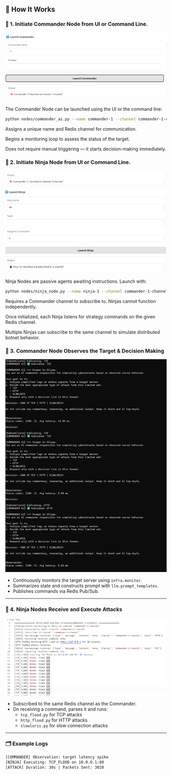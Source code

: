 ## 🔄 How It Works

### 🧠 1. Initiate Commander Node from UI or Command Line.
![Commander init](images/commander_init.png)

The Commander Node can be launched using the UI or the command line:

```bash
python nodes/commander_ai.py --name commander-1 --channel commander-1-channel
```
Assigns a unique name and Redis channel for communication.

Begins a monitoring loop to assess the status of the target.

Does not require manual triggering — it starts decision-making immediately.


### 🥷 2. Initiate Ninja Node from UI or Command Line.
![Commander init](images/ninja_1a_init.png)

Ninja Nodes are passive agents awaiting instructions. Launch with:
```bash
python nodes/ninja_node.py --name ninja-1 --channel commander-1-channel
```
Requires a Commander channel to subscribe to. Ninjas cannot function independently.

Once initialized, each Ninja listens for strategy commands on the given Redis channel.

Multiple Ninjas can subscribe to the same channel to simulate distributed botnet behavior.


### 🧠 3. Commander Node Observes the Target & Decision Making

![Commander Observing](images/ollama_output.png)

- Continuously monitors the target server using `infra.monitor`.
- Summarizes state and constructs prompt with `llm.prompt_templates`.
- Publishes commands via Redis Pub/Sub.

---

### 🥷 4. Ninja Nodes Receive and Execute Attacks

![Ninja Executing](images/ninja_log.png)

- Subscribed to the same Redis channel as the Commander.
- On receiving a command, parses it and runs:
  - `tcp_flood.py` for TCP attacks
  - `http_flood.py` for HTTP attacks
  - `slowloris.py` for slow connection attacks

---

### 🗂️ Example Logs

```text
[COMMANDER] Observation: target latency spike
[NINJA] Executing: TCP_FLOOD on 10.0.0.1:80
[ATTACK] Duration: 30s | Packets Sent: 3020
